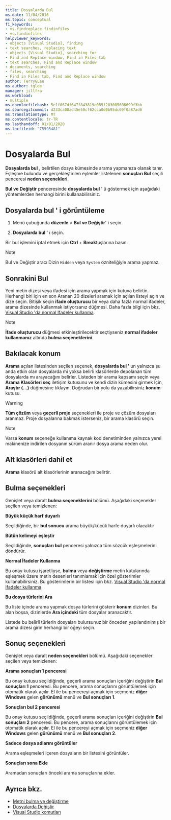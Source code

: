 ```yaml
---
title: Dosyalarda Bul
ms.date: 11/04/2016
ms.topic: conceptual
f1_keywords:
- vs.findreplace.findinfiles
- vs.findinfiles
helpviewer_keywords:
- objects [Visual Studio], finding
- text searches, replacing text
- objects [Visual Studio], searching for
- Find and Replace window, Find in Files tab
- text searches, Find and Replace window
- documents, searching
- files, searching
- Find in Files tab, Find and Replace window
author: TerryGLee
ms.author: tglee
manager: jillfra
ms.workload:
- multiple
ms.openlocfilehash: 5e1f067df647f843819e085f283005606699f3bb
ms.sourcegitcommit: d233ca00ad45e50cf62cca0d0b95dc69f0a87ad6
ms.translationtype: MT
ms.contentlocale: tr-TR
ms.lasthandoff: 01/01/2020
ms.locfileid: "75595481"
---
```

# <a name="find-in-files"></a>Dosyalarda Bul

**Dosyalarda bul** , belirtilen dosya kümesinde arama yapmanıza olanak tanır. Eşleşme bulundu ve gerçekleştirilen eylemler listelenen **sonuçları Bul** seçili penceresi **neden seçenekleri**.

**Bul ve Değiştir** penceresinde **dosyalarda bul** ' ü göstermek için aşağıdaki yöntemlerden herhangi birini kullanabilirsiniz.

## <a name="to-display-find-in-files"></a>Dosyalarda bul ' i görüntüleme

1. Menü çubuğunda **düzenle** > **Bul ve Değiştir**' i seçin.

1. **Dosyalarda bul '** ı seçin.

Bir bul işlemini iptal etmek için **Ctrl** + **Break**tuşlarına basın.

> [!NOTE]
> Bul ve Değiştir aracı Dizin `Hidden` veya `System` özniteliğiyle arama yapmaz.

## <a name="find-what"></a>Sonrakini Bul

Yeni metin dizesi veya ifadesi için arama yapmak için kutuya belirtin. Herhangi biri için en son Aranan 20 dizeleri aramak için açılan listeyi açın ve dize seçin. Bitişik seçin **ifade oluşturucu** bir veya daha fazla normal ifadeler, arama dizesinde kullanmak istiyorsanız düğmesi. Daha fazla bilgi için bkz. [Visual Studio 'da normal Ifadeler kullanma](../ide/using-regular-expressions-in-visual-studio.md).

> [!NOTE]
> **İfade oluşturucu** düğmesi etkinleştirilecektir seçtiyseniz **normal ifadeler kullanmanız** altında **bulma seçeneklerini**.

## <a name="look-in"></a>Bakılacak konum

**Arama** açılan listesinden seçilen seçenek, **dosyalarda bul '** un yalnızca şu anda etkin olan dosyalarda mi yoksa belirli klasörlerde depolanan tüm dosyalarda mı arayacağını belirler. Listeden bir arama kapsamı seçin veya **Arama Klasörleri seç** iletişim kutusunu ve kendi dizin kümesini girmek Için, **Araştır (...)** düğmesine tıklayın. Doğrudan bir yolu da yazabilirsiniz **konum** kutusu.

> [!WARNING]
> **Tüm çözüm** veya **geçerli proje** seçenekleri ile proje ve çözüm dosyaları aranmaz. Proje dosyalarına bakmak isterseniz, bir arama klasörü seçin.

> [!NOTE]
> Varsa **konum** seçeneğe kullanıma kaynak kod denetiminden yalnızca yerel makinenize indirilen dosyanın sürüm aranır dosya arama neden olur.

## <a name="include-subfolders"></a>Alt klasörleri dahil et

**Arama** klasörü alt klasörlerinin aranacağını belirtir.

## <a name="find-options"></a>Bulma seçenekleri

Genişlet veya daralt **bulma seçeneklerini** bölümü. Aşağıdaki seçenekler seçilen veya temizlenen:

**Büyük küçük harf duyarlı**

Seçildiğinde, bir **bul sonucu** arama büyük/küçük harfe duyarlı olacaktır

**Bütün kelimeyi eşleştir**

Seçildiğinde, **sonuçları bul** penceresi yalnızca tüm sözcük eşleşmelerini döndürür.

**Normal İfadeler Kullanma**

Bu onay kutusu işaretliyse, **bulma** veya **değiştirme** metin kutularında eşleşmek üzere metin desenleri tanımlamak için özel gösterimler kullanabilirsiniz. Bu gösterimlerin bir listesi için bkz. [Visual Studio 'da normal Ifadeler kullanma](../ide/using-regular-expressions-in-visual-studio.md).

**Bu dosya türlerini Ara**

Bu liste içinde arama yapmak dosya türlerini gösterir **konum** dizinleri. Bu alan boşsa, dizinlerde **Ara içindeki** tüm dosyalar aranacaktır.

Listede bu belirli türlerin dosyaları bulursunuz bir önceden yapılandırılmış bir arama dizesi girin herhangi bir öğeyi seçin.

## <a name="result-options"></a>Sonuç seçenekleri

Genişlet veya daralt **neden seçenekleri** bölümü. Aşağıdaki seçenekler seçilen veya temizlenen:

**Arama sonuçları 1 penceresi**

Bu onay kutusu seçildiğinde, geçerli arama sonuçları içeriğini değiştirin **Bul sonuçları 1** penceresi. Bu pencere, arama sonuçlarını görüntülemek için otomatik olarak açılır. El ile bu pencereyi açmak için seçmeniz **diğer Windows** gelen **görünümü** menü ve **Bul sonuçları 1**.

**Sonuçları bul 2 penceresi**

Bu onay kutusu seçildiğinde, geçerli arama sonuçları içeriğini değiştirin **Bul sonuçları 2** penceresi. Bu pencere, arama sonuçlarını görüntülemek için otomatik olarak açılır. El ile bu pencereyi açmak için seçmeniz **diğer Windows** gelen **görünümü** menü ve **Bul sonuçları 2**.

**Sadece dosya adlarını görüntüler**

Arama eşleşmeleri içeren dosyaların bir listesini görüntüler.

**Sonuçları sona Ekle**

Aramadan sonuçları önceki arama sonuçlarına ekler.

## <a name="see-also"></a>Ayrıca bkz.

- [Metni bulma ve değiştirme](../ide/finding-and-replacing-text.md)
- [Dosyalarda Değiştir](../ide/replace-in-files.md)
- [Visual Studio komutları](../ide/reference/visual-studio-commands.md)

